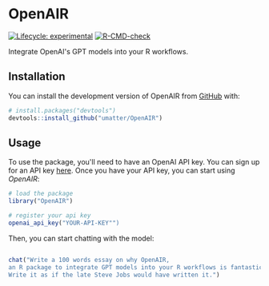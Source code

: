 
# OpenAIR

  <!-- badges: start -->
  [![Lifecycle: experimental](https://img.shields.io/badge/lifecycle-experimental-orange.svg)](https://lifecycle.r-lib.org/articles/stages.html#experimental)
  [![R-CMD-check](https://github.com/umatter/OpenAIR/actions/workflows/R-CMD-check.yaml/badge.svg)](https://github.com/umatter/OpenAIR/actions/workflows/R-CMD-check.yaml)
  <!-- badges: end -->

Integrate OpenAI's GPT models into your R workflows.



## Installation

You can install the development version of OpenAIR from [GitHub](https://github.com/) with:

``` r
# install.packages("devtools")
devtools::install_github("umatter/OpenAIR")
```

## Usage

To use the package, you'll need to have an OpenAI API key. You can sign up for an API key [here](https://beta.openai.com/signup/). Once you have your API key, you can start using *OpenAIR*:

``` r
# load the package
library("OpenAIR")

# register your api key
openai_api_key("YOUR-API-KEY"")

```

Then, you can start chatting with the model:

``` r

chat("Write a 100 words essay on why OpenAIR, 
an R package to integrate GPT models into your R workflows is fantastic. 
Write it as if the late Steve Jobs would have written it.")

```
